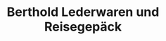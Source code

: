 ---
title: "Berthold Lederwaren und Reisegepäck"
url: /neckarsulm/berthold-lederwaren-und-reisegepaeck/
shop: Leder
---